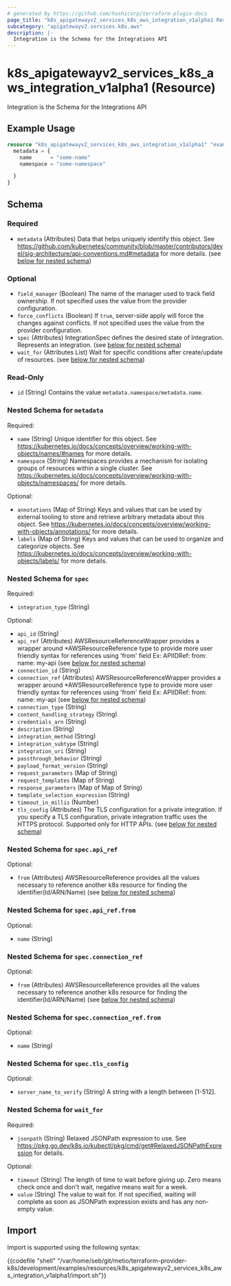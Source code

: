 ```yaml
---
# generated by https://github.com/hashicorp/terraform-plugin-docs
page_title: "k8s_apigatewayv2_services_k8s_aws_integration_v1alpha1 Resource - terraform-provider-k8s"
subcategory: "apigatewayv2.services.k8s.aws"
description: |-
  Integration is the Schema for the Integrations API
---
```


# k8s_apigatewayv2_services_k8s_aws_integration_v1alpha1 (Resource)

Integration is the Schema for the Integrations API

## Example Usage

```terraform
resource "k8s_apigatewayv2_services_k8s_aws_integration_v1alpha1" "example" {
  metadata = {
    name      = "some-name"
    namespace = "some-namespace"

  }
}
```

<!-- schema generated by tfplugindocs -->
## Schema

### Required

- `metadata` (Attributes) Data that helps uniquely identify this object. See https://github.com/kubernetes/community/blob/master/contributors/devel/sig-architecture/api-conventions.md#metadata for more details. (see [below for nested schema](#nestedatt--metadata))

### Optional

- `field_manager` (Boolean) The name of the manager used to track field ownership. If not specified uses the value from the provider configuration.
- `force_conflicts` (Boolean) If `true`, server-side apply will force the changes against conflicts. If not specified uses the value from the provider configuration.
- `spec` (Attributes) IntegrationSpec defines the desired state of Integration.  Represents an integration. (see [below for nested schema](#nestedatt--spec))
- `wait_for` (Attributes List) Wait for specific conditions after create/update of resources. (see [below for nested schema](#nestedatt--wait_for))

### Read-Only

- `id` (String) Contains the value `metadata.namespace/metadata.name`.

<a id="nestedatt--metadata"></a>
### Nested Schema for `metadata`

Required:

- `name` (String) Unique identifier for this object. See https://kubernetes.io/docs/concepts/overview/working-with-objects/names/#names for more details.
- `namespace` (String) Namespaces provides a mechanism for isolating groups of resources within a single cluster. See https://kubernetes.io/docs/concepts/overview/working-with-objects/namespaces/ for more details.

Optional:

- `annotations` (Map of String) Keys and values that can be used by external tooling to store and retrieve arbitrary metadata about this object. See https://kubernetes.io/docs/concepts/overview/working-with-objects/annotations/ for more details.
- `labels` (Map of String) Keys and values that can be used to organize and categorize objects. See https://kubernetes.io/docs/concepts/overview/working-with-objects/labels/ for more details.


<a id="nestedatt--spec"></a>
### Nested Schema for `spec`

Required:

- `integration_type` (String)

Optional:

- `api_id` (String)
- `api_ref` (Attributes) AWSResourceReferenceWrapper provides a wrapper around *AWSResourceReference type to provide more user friendly syntax for references using 'from' field Ex: APIIDRef:  from: name: my-api (see [below for nested schema](#nestedatt--spec--api_ref))
- `connection_id` (String)
- `connection_ref` (Attributes) AWSResourceReferenceWrapper provides a wrapper around *AWSResourceReference type to provide more user friendly syntax for references using 'from' field Ex: APIIDRef:  from: name: my-api (see [below for nested schema](#nestedatt--spec--connection_ref))
- `connection_type` (String)
- `content_handling_strategy` (String)
- `credentials_arn` (String)
- `description` (String)
- `integration_method` (String)
- `integration_subtype` (String)
- `integration_uri` (String)
- `passthrough_behavior` (String)
- `payload_format_version` (String)
- `request_parameters` (Map of String)
- `request_templates` (Map of String)
- `response_parameters` (Map of Map of String)
- `template_selection_expression` (String)
- `timeout_in_millis` (Number)
- `tls_config` (Attributes) The TLS configuration for a private integration. If you specify a TLS configuration, private integration traffic uses the HTTPS protocol. Supported only for HTTP APIs. (see [below for nested schema](#nestedatt--spec--tls_config))

<a id="nestedatt--spec--api_ref"></a>
### Nested Schema for `spec.api_ref`

Optional:

- `from` (Attributes) AWSResourceReference provides all the values necessary to reference another k8s resource for finding the identifier(Id/ARN/Name) (see [below for nested schema](#nestedatt--spec--api_ref--from))

<a id="nestedatt--spec--api_ref--from"></a>
### Nested Schema for `spec.api_ref.from`

Optional:

- `name` (String)



<a id="nestedatt--spec--connection_ref"></a>
### Nested Schema for `spec.connection_ref`

Optional:

- `from` (Attributes) AWSResourceReference provides all the values necessary to reference another k8s resource for finding the identifier(Id/ARN/Name) (see [below for nested schema](#nestedatt--spec--connection_ref--from))

<a id="nestedatt--spec--connection_ref--from"></a>
### Nested Schema for `spec.connection_ref.from`

Optional:

- `name` (String)



<a id="nestedatt--spec--tls_config"></a>
### Nested Schema for `spec.tls_config`

Optional:

- `server_name_to_verify` (String) A string with a length between [1-512].



<a id="nestedatt--wait_for"></a>
### Nested Schema for `wait_for`

Required:

- `jsonpath` (String) Relaxed JSONPath expression to use. See https://pkg.go.dev/k8s.io/kubectl/pkg/cmd/get#RelaxedJSONPathExpression for details.

Optional:

- `timeout` (String) The length of time to wait before giving up. Zero means check once and don't wait, negative means wait for a week.
- `value` (String) The value to wait for. If not specified, waiting will complete as soon as JSONPath expression exists and has any non-empty value.

## Import

Import is supported using the following syntax:

{{codefile "shell" "/var/home/seb/git/metio/terraform-provider-k8s/development/examples/resources/k8s_apigatewayv2_services_k8s_aws_integration_v1alpha1/import.sh"}}
